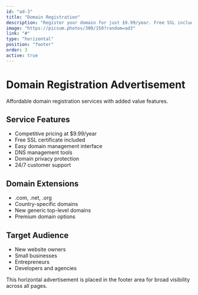 ```yaml
---
id: "ad-3"
title: "Domain Registration"
description: "Register your domain for just $9.99/year. Free SSL included."
image: "https://picsum.photos/300/150?random=ad3"
link: "#"
type: "horizontal"
position: "footer"
order: 3
active: true
---
```


# Domain Registration Advertisement

Affordable domain registration services with added value features.

## Service Features

- Competitive pricing at $9.99/year
- Free SSL certificate included
- Easy domain management interface
- DNS management tools
- Domain privacy protection
- 24/7 customer support

## Domain Extensions

- .com, .net, .org
- Country-specific domains
- New generic top-level domains
- Premium domain options

## Target Audience

- New website owners
- Small businesses
- Entrepreneurs
- Developers and agencies

This horizontal advertisement is placed in the footer area for broad visibility across all pages.